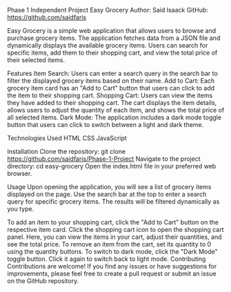 Phase 1 Independent Project
Easy Grocery
Author: Said Isaack
GitHub: https://github.com/saidfaris

Easy Grocery is a simple web application that allows users to browse and purchase grocery items. The application fetches data from a JSON file and dynamically displays the available grocery items. Users can search for specific items, add them to their shopping cart, and view the total price of their selected items.




Features
Item Search: Users can enter a search query in the search bar to filter the displayed grocery items based on their name.
Add to Cart: Each grocery item card has an "Add to Cart" button that users can click to add the item to their shopping cart.
Shopping Cart: Users can view the items they have added to their shopping cart. The cart displays the item details, allows users to adjust the quantity of each item, and shows the total price of all selected items.
Dark Mode: The application includes a dark mode toggle button that users can click to switch between a light and dark theme.




Technologies Used
HTML
CSS
JavaScript




Installation
Clone the repository: git clone https://github.com/saidfaris/Phase-1-Project
Navigate to the project directory: cd easy-grocery
Open the index.html file in your preferred web browser.


Usage
Upon opening the application, you will see a list of grocery items displayed on the page.
Use the search bar at the top to enter a search query for specific grocery items. The results will be filtered dynamically as you type.

To add an item to your shopping cart, click the "Add to Cart" button on the respective item card.
Click the shopping cart icon to open the shopping cart panel. Here, you can view the items in your cart, adjust their quantities, and see the total price.
To remove an item from the cart, set its quantity to 0 using the quantity buttons.
To switch to dark mode, click the "Dark Mode" toggle button. Click it again to switch back to light mode.
Contributing
Contributions are welcome! If you find any issues or have suggestions for improvements, please feel free to create a pull request or submit an issue on the GitHub repository.





